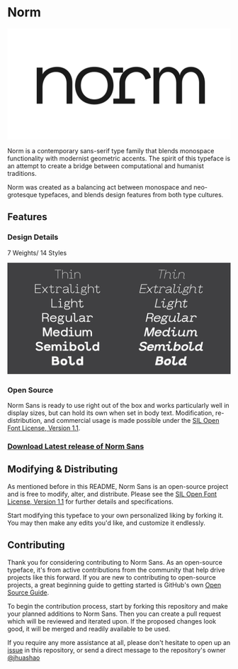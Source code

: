 # Norm

![Norm](images/1.jpg)

Norm is a contemporary sans-serif type family that blends monospace functionality with modernist geometric accents. The spirit of this typeface is an attempt to create a bridge between computational and humanist traditions.

Norm was created as a balancing act between monospace and neo-grotesque typefaces, and blends design features from both type cultures.

## Features

### Design Details

7 Weights/ 14 Styles

![Norm](images/2.jpg)

### Open Source

Norm Sans is ready to use right out of the box and works particularly well in display sizes, but can hold its own when set in body text. Modification, re-distribution, and commercial usage is made possible under the [SIL Open Font License, Version 1.1](https://opensource.org/licenses/OFL-1.1).

### [Download Latest release of Norm Sans](https://github.com/jhuashao/norm-sans/releases)

## Modifying & Distributing

As mentioned before in this README, Norm Sans is an open-source project and is free to modify, alter, and distribute. Please see the [SIL Open Font License, Version 1.1](https://opensource.org/licenses/OFL-1.1) for further details and specifications.

Start modifying this typeface to your own personalized liking by forking it. You may then make any edits you'd like, and customize it endlessly. 

## Contributing

Thank you for considering contributing to Norm Sans. As an open-source typeface, it's from active contributions from the community that help drive projects like this forward. If you are new to contributing to open-source projects, a great beginning guide to getting started is GitHub's own [Open Source Guide](https://opensource.guide/how-to-contribute/). 

To begin the contribution process, start by forking this repository and make your planned additions to Norm Sans. Then you can create a pull request which will be reviewed and iterated upon. If the proposed changes look good, it will be merged and readily available to be used.

If you require any more assistance at all, please don't hesitate to open up an [issue](https://github.com/jhuashao/norm-typeface/issues) in this repository, or send a direct message to the repository's owner [@jhuashao](https://github.com/jhuashao)



